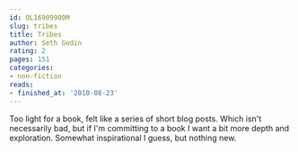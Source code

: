 ```yaml
---
id: OL16909900M
slug: tribes
title: Tribes
author: Seth Godin
rating: 2
pages: 151
categories:
- non-fiction
reads:
- finished_at: '2010-08-23'
---
```

Too light for a book, felt like a series of short blog posts. Which isn't necessarily bad, but if I'm committing to a book I want a bit more depth and exploration. Somewhat inspirational I guess, but nothing new.

